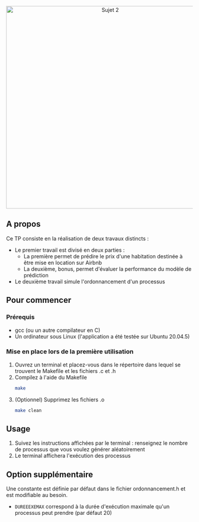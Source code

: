 
<div align="center">
  <p>
    <img src="https://i.imgur.com/5YxFp3m.png" width="546" alt="Sujet 2" />
  </p>
</div>

## A propos

Ce TP consiste en la réalisation de deux travaux distincts : 
* Le premier travail est divisé en deux parties :
    * La première permet de prédire le prix d'une habitation destinée à être mise en location sur Airbnb
    * La deuxième, bonus, permet d'évaluer la performance du modèle de prédiction
* Le deuxième travail simule l'ordonnancement d'un processus

## Pour commencer


### Prérequis

* gcc (ou un autre compilateur en C)
* Un ordinateur sous Linux (l'application a été testée sur Ubuntu 20.04.5)

### Mise en place lors de la première utilisation

1. Ouvrez un terminal et placez-vous dans le répertoire dans lequel se trouvent le Makefile et les fichiers .c et .h
2. Compilez à l'aide du Makefile
   ```sh
   make
   ```
3. (Optionnel) Supprimez les fichiers .o
   ```sh
   make clean
   ```

## Usage

1. Suivez les instructions affichées par le terminal : renseignez le nombre de processus que vous voulez générer aléatoirement
2. Le terminal affichera l'exécution des processus

## Option supplémentaire

Une constante est définie par défaut dans le fichier ordonnancement.h et est modifiable au besoin.

* `DUREEEXEMAX` correspond à la durée d'exécution maximale qu'un processus peut prendre (par défaut 20)